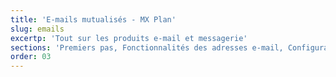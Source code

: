```yaml
---
title: 'E-mails mutualisés - MX Plan'
slug: emails
excertp: 'Tout sur les produits e-mail et messagerie'
sections: 'Premiers pas, Fonctionnalités des adresses e-mail, Configuration sur smartphone, Configuration sur ordinateur, Configuration sur une interface en ligne, Diagnostic, Migration'
order: 03
---
```


